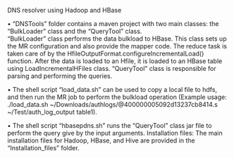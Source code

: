 DNS resolver using Hadoop and HBase

• “DNSTools”  folder  contains   a   maven   project   with   two   main   classes:   the
“BulkLoader”   class   and   the   “QueryTool”   class.   
“BulkLoader” class performs the data bulk­load to HBase. This class sets up the
MR configuration and also provide the mapper code. The reduce task is taken care of
by the   HfileOutputFormat.configureIncrementalLoad() function. After the data is
loaded   to   an   Hfile,   it   is   loaded   to   an   HBase   table   using   LoadIncrementalHFiles
class.
“QueryTool”
class is responsible for parsing and performing the queries.

• The shell script  “load_data.sh”  can be used to copy a local file to hdfs, and
then   run   the   MR   job   to   perform   the   bulk­load   operation   (Example   usage:
./load_data.sh   ~/Downloads/authlogs/@400000005092d13237cb8414.s
~/Test/auth_log_output table1). 

• The shell script “hbase­pdns.sh” runs the “QueryTool” class jar file to perform
the query give by the input arguments.
Installation   files:  The   main   installation   files   for   Hadoop,   HBase,   and   Hive   are
provided in the “Installation_files” folder. 
